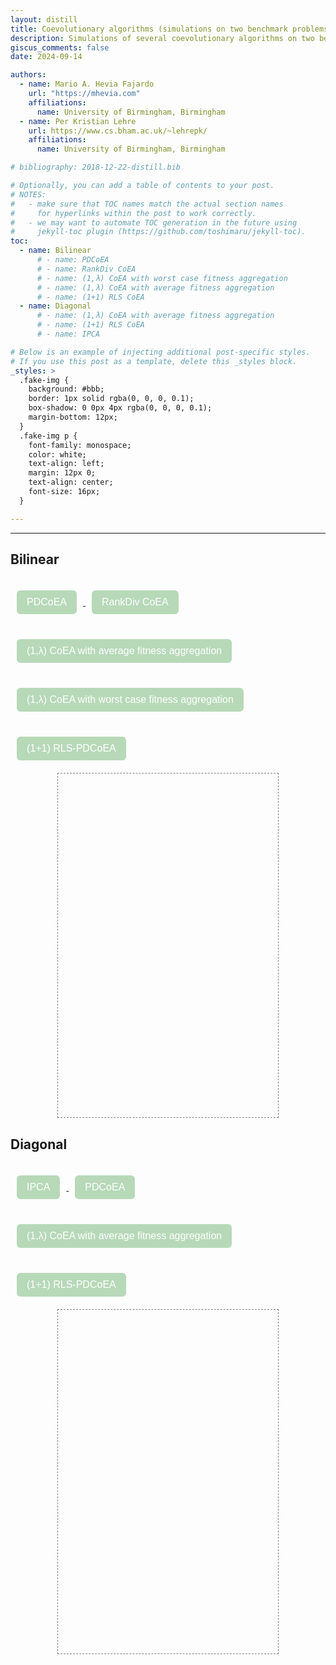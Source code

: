 ```yaml
---
layout: distill
title: Coevolutionary algorithms (simulations on two benchmark problems)
description: Simulations of several coevolutionary algorithms on two benchmark problems
giscus_comments: false
date: 2024-09-14

authors:
  - name: Mario A. Hevia Fajardo
    url: "https://mhevia.com"
    affiliations:
      name: University of Birmingham, Birmingham
  - name: Per Kristian Lehre
    url: https://www.cs.bham.ac.uk/~lehrepk/
    affiliations:
      name: University of Birmingham, Birmingham

# bibliography: 2018-12-22-distill.bib

# Optionally, you can add a table of contents to your post.
# NOTES:
#   - make sure that TOC names match the actual section names
#     for hyperlinks within the post to work correctly.
#   - we may want to automate TOC generation in the future using
#     jekyll-toc plugin (https://github.com/toshimaru/jekyll-toc).
toc:
  - name: Bilinear
      # - name: PDCoEA
      # - name: RankDiv CoEA
      # - name: (1,λ) CoEA with worst case fitness aggregation
      # - name: (1,λ) CoEA with average fitness aggregation
      # - name: (1+1) RLS CoEA
  - name: Diagonal
      # - name: (1,λ) CoEA with average fitness aggregation
      # - name: (1+1) RLS CoEA
      # - name: IPCA

# Below is an example of injecting additional post-specific styles.
# If you use this post as a template, delete this _styles block.
_styles: >
  .fake-img {
    background: #bbb;
    border: 1px solid rgba(0, 0, 0, 0.1);
    box-shadow: 0 0px 4px rgba(0, 0, 0, 0.1);
    margin-bottom: 12px;
  }
  .fake-img p {
    font-family: monospace;
    color: white;
    text-align: left;
    margin: 12px 0;
    text-align: center;
    font-size: 16px;
  }

---
```


*** 

## Bilinear

<a href="{{ '/assets/plotly/pdcoea_animation.html' | relative_url }}" target="Bilinear">
  <button class="styled-button">PDCoEA</button>
</a>
<a href="{{ '/assets/plotly/rankdivcoea_animation.html' | relative_url }}" target="Bilinear">
  <button class="styled-button">RankDiv CoEA</button>
</a>
<a href="{{ '/assets/plotly/onecommalambdaavg.html' | relative_url }}" target="Bilinear">
  <button class="styled-button">(1,λ) CoEA with average fitness aggregation</button>
</a>
<a href="{{ '/assets/plotly/onecommalambdaworst.html' | relative_url }}" target="Bilinear">
  <button class="styled-button">(1,λ) CoEA with worst case fitness aggregation</button>
</a>
<a href="{{ '/assets/plotly/rlspd.html' | relative_url }}" target="Bilinear">
  <button class="styled-button">(1+1) RLS-PDCoEA</button>
</a>

<div class="l-page" style="display: flex; justify-content: center; align-items: center;">
  <iframe name="Bilinear" src="about:blank" frameborder='0' scrolling='no' height="550px" width="70%" style="border: 1px dashed grey;"></iframe>
</div>

## Diagonal

<a href="{{ '/assets/plotly/ipcadiagonal.html' | relative_url }}" target="Diagonal">
  <button class="styled-button">IPCA</button>
</a>
<a href="{{ '/assets/plotly/pdcoeadiagonal.html' | relative_url }}" target="Diagonal">
  <button class="styled-button">PDCoEA</button>
</a>
<a href="{{ '/assets/plotly/onecommalambdaavgdiagonal.html' | relative_url }}" target="Diagonal">
  <button class="styled-button">(1,λ) CoEA with average fitness aggregation</button>
</a>
<a href="{{ '/assets/plotly/rlspddiagonal.html' | relative_url }}" target="Diagonal">
  <button class="styled-button">(1+1) RLS-PDCoEA</button>
</a>

<div class="l-page" style="display: flex; justify-content: center; align-items: center;">
  <iframe name="Diagonal" src="about:blank" frameborder='0' scrolling='no' height="550px" width="70%" style="border: 1px dashed grey;"></iframe>
</div>


<style>
  .styled-button {
    background-color: #4CAF50; /* Green background */
    border: none;
    color: white; /* White text */
    padding: 10px 16px; /* Padding for button size */
    text-align: center; /* Center the text */
    text-decoration: none; /* No underline on the text */
    display: inline-block; /* Inline-block to keep button style */
    font-size: 16px; /* Font size */
    margin: 20px 10px; /* Some margin for spacing */
    cursor: pointer; /* Cursor changes to pointer on hover */
    border-radius: 6px; /* Rounded corners */
    transition: background-color 0.3s ease; /* Smooth transition effect */
  }
  
  .styled-button:hover {
    background-color: #45a049; /* Darker green on hover */
  }
</style>